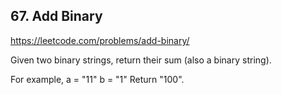 ## 67. Add Binary

https://leetcode.com/problems/add-binary/

Given two binary strings, return their sum (also a binary string).

For example,
a = "11"
b = "1"
Return "100".
